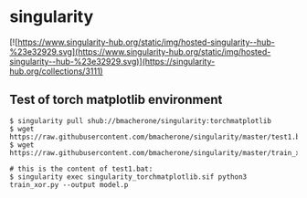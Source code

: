 # singularity

[![https://www.singularity-hub.org/static/img/hosted-singularity--hub-%23e32929.svg](https://www.singularity-hub.org/static/img/hosted-singularity--hub-%23e32929.svg)](https://singularity-hub.org/collections/3111)

## Test of torch matplotlib environment

```
$ singularity pull shub://bmacherone/singularity:torchmatplotlib
$ wget https://raw.githubusercontent.com/bmacherone/singularity/master/test1.bat
$ wget https://raw.githubusercontent.com/bmacherone/singularity/master/train_xor.py

# this is the content of test1.bat:
$ singularity exec singularity_torchmatplotlib.sif python3 train_xor.py --output model.p
```
<!--stackedit_data:
eyJoaXN0b3J5IjpbLTE3OTE5NjcxMDldfQ==
-->